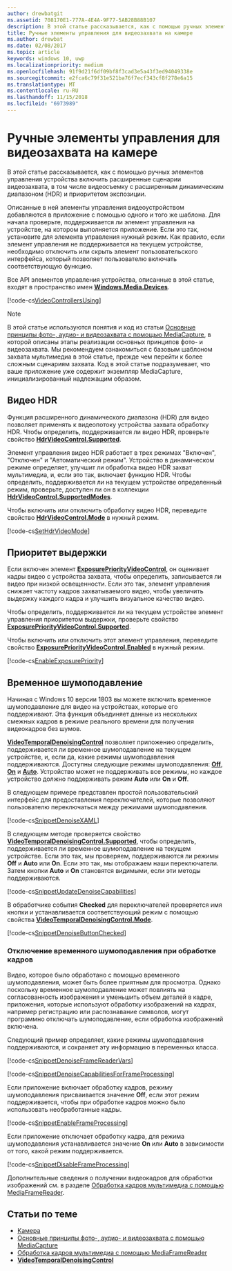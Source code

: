 ```yaml
---
author: drewbatgit
ms.assetid: 708170E1-777A-4E4A-9F77-5AB28B88B107
description: В этой статье рассказывается, как с помощью ручных элементов управления устройства включить расширенные сценарии видеозахвата, в том числе видеосъемку с расширенным динамическим диапазоном (HDR) и приоритетом экспозиции.
title: Ручные элементы управления для видеозахвата на камере
ms.author: drewbat
ms.date: 02/08/2017
ms.topic: article
keywords: windows 10, uwp
ms.localizationpriority: medium
ms.openlocfilehash: 91f9d21f6df09bf8f3cad3e5a43f3ed94049338e
ms.sourcegitcommit: e2fca6c79f31e521ba76f7ecf343cf8f278e6a15
ms.translationtype: MT
ms.contentlocale: ru-RU
ms.lasthandoff: 11/15/2018
ms.locfileid: "6973989"
---
```

# <a name="manual-camera-controls-for-video-capture"></a>Ручные элементы управления для видеозахвата на камере



В этой статье рассказывается, как с помощью ручных элементов управления устройства включить расширенные сценарии видеозахвата, в том числе видеосъемку с расширенным динамическим диапазоном (HDR) и приоритетом экспозиции.

Описанные в ней элементы управления видеоустройством добавляются в приложение с помощью одного и того же шаблона. Для начала проверьте, поддерживается ли элемент управления на устройстве, на котором выполняется приложение. Если это так, установите для элемента управления нужный режим. Как правило, если элемент управления не поддерживается на текущем устройстве, необходимо отключить или скрыть элемент пользовательского интерфейса, который позволяет пользователю включать соответствующую функцию.

Все API элементов управления устройства, описанные в этой статье, входят в пространство имен [**Windows.Media.Devices**](https://msdn.microsoft.com/library/windows/apps/br206902).

[!code-cs[VideoControllersUsing](./code/BasicMediaCaptureWin10/cs/MainPage.xaml.cs#SnippetVideoControllersUsing)]

> [!NOTE] 
> В этой статье используются понятия и код из статьи [Основные принципы фото-, аудио- и видеозахвата с помощью MediaCapture](basic-photo-video-and-audio-capture-with-MediaCapture.md), в которой описаны этапы реализации основных принципов фото- и видеозахвата. Мы рекомендуем ознакомиться с базовым шаблоном захвата мультимедиа в этой статье, прежде чем перейти к более сложным сценариям захвата. Код в этой статье подразумевает, что ваше приложение уже содержит экземпляр MediaCapture, инициализированный надлежащим образом.

## <a name="hdr-video"></a>Видео HDR

Функция расширенного динамического диапазона (HDR) для видео позволяет применять к видеопотоку устройства захвата обработку HDR. Чтобы определить, поддерживается ли видео HDR, проверьте свойство [**HdrVideoControl.Supported**](https://msdn.microsoft.com/library/windows/apps/dn926682).

Элемент управления видео HDR работает в трех режимах "Включен", "Отключен" и "Автоматический режим". Устройство в динамическом режиме определяет, улучшит ли обработка видео HDR захват мультимедиа, и, если это так, включает функцию HDR. Чтобы определить, поддерживается ли на текущем устройстве определенный режим, проверьте, доступен ли он в коллекции [**HdrVideoControl.SupportedModes**](https://msdn.microsoft.com/library/windows/apps/dn926683).

Чтобы включить или отключить обработку видео HDR, переведите свойство [**HdrVideoControl.Mode**](https://msdn.microsoft.com/library/windows/apps/dn926681) в нужный режим.

[!code-cs[SetHdrVideoMode](./code/BasicMediaCaptureWin10/cs/MainPage.xaml.cs#SnippetSetHdrVideoMode)]

## <a name="exposure-priority"></a>Приоритет выдержки

Если включен элемент [**ExposurePriorityVideoControl**](https://msdn.microsoft.com/library/windows/apps/dn926644), он оценивает кадры видео с устройства захвата, чтобы определить, записывается ли видео при низкой освещенности. Если это так, элемент управления снижает частоту кадров захватываемого видео, чтобы увеличить выдержку каждого кадра и улучшить визуальное качество видео.

Чтобы определить, поддерживается ли на текущем устройстве элемент управления приоритетом выдержки, проверьте свойство [**ExposurePriorityVideoControl.Supported**](https://msdn.microsoft.com/library/windows/apps/dn926647).

Чтобы включить или отключить этот элемент управления, переведите свойство [**ExposurePriorityVideoControl.Enabled**](https://msdn.microsoft.com/library/windows/apps/dn926646) в нужный режим.

[!code-cs[EnableExposurePriority](./code/BasicMediaCaptureWin10/cs/MainPage.xaml.cs#SnippetEnableExposurePriority)]

## <a name="temporal-denoising"></a>Временное шумоподавление
Начиная с Windows 10 версии 1803 вы можете включить временное шумоподавление для видео на устройствах, которые его поддерживают. Эта функция объединяет данные из нескольких смежных кадров в режиме реального времени для получения видеокадров без шумов.

[**VideoTemporalDenoisingControl**](https://docs.microsoft.com/uwp/api/windows.media.devices.videotemporaldenoisingcontrol) позволяет приложению определить, поддерживается ли временное шумоподавление на текущем устройстве, и, если да, какие режимы шумоподавления поддерживаются. Доступны следующие режимы шумоподавления: [**Off**](https://docs.microsoft.com/uwp/api/windows.media.devices.videotemporaldenoisingmode), [**On**](https://docs.microsoft.com/uwp/api/windows.media.devices.videotemporaldenoisingmode) и [**Auto**](https://docs.microsoft.com/uwp/api/windows.media.devices.videotemporaldenoisingmode). Устройство может не поддерживать все режимы, но каждое устройство должно поддерживать режим **Auto** или **On** и **Off**.

В следующем примере представлен простой пользовательский интерфейс для предоставления переключателей, которые позволяют пользователю переключаться между режимами шумоподавления.

[!code-cs[SnippetDenoiseXAML](./code/BasicMediaCaptureWin10/cs/MainPage.xaml#SnippetDenoiseXAML)]

В следующем методе проверяется свойство [**VideoTemporalDenoisingControl.Supported**](https://docs.microsoft.com/uwp/api/windows.media.devices.videotemporaldenoisingcontrol.supported), чтобы определить, поддерживается ли временное шумоподавление на текущем устройстве. Если это так, мы проверяем, поддерживаются ли режимы **Off** и **Auto** или **On**. Если это так, мы отображаем наши переключатели. Затем кнопки **Auto** и **On** становятся видимыми, если эти методы поддерживаются.

[!code-cs[SnippetUpdateDenoiseCapabilities](./code/BasicMediaCaptureWin10/cs/MainPage.ManualControls.xaml.cs#SnippetUpdateDenoiseCapabilities)]

В обработчике события **Checked** для переключателей проверяется имя кнопки и устанавливается соответствующий режим с помощью свойства [**VideoTemporalDenoisingControl.Mode**](https://docs.microsoft.com/uwp/api/windows.media.devices.videotemporaldenoisingcontrol.mode).

[!code-cs[SnippetDenoiseButtonChecked](./code/BasicMediaCaptureWin10/cs/MainPage.ManualControls.xaml.cs#SnippetDenoiseButtonChecked)]

### <a name="disabling-temporal-denoising-while-processing-frames"></a>Отключение временного шумоподавления при обработке кадров
Видео, которое было обработано с помощью временного шумоподавления, может быть более приятным для просмотра. Однако поскольку временное шумоподавление может повлиять на согласованность изображения и уменьшить объем деталей в кадре, приложения, которые используют обработку изображений на кадрах, например регистрацию или распознавание символов, могут программно отключать шумоподавление, если обработка изображений включена.

Следующий пример определяет, какие режимы шумоподавления поддерживаются, и сохраняет эту информацию в переменных класса.

[!code-cs[SnippetDenoiseFrameReaderVars](./code/BasicMediaCaptureWin10/cs/MainPage.ManualControls.xaml.cs#SnippetDenoiseFrameReaderVars)]

[!code-cs[SnippetDenoiseCapabilitiesForFrameProcessing](./code/BasicMediaCaptureWin10/cs/MainPage.ManualControls.xaml.cs#SnippetDenoiseCapabilitiesForFrameProcessing)]

Если приложение включает обработку кадров, режиму шумоподавления присваивается значение **Off**, если этот режим поддерживается, чтобы при обработке кадров можно было использовать необработанные кадры.

[!code-cs[SnippetEnableFrameProcessing](./code/BasicMediaCaptureWin10/cs/MainPage.ManualControls.xaml.cs#SnippetEnableFrameProcessing)]

Если приложение отключает обработку кадра, для режима шумоподавления устанавливается значение **On** или **Auto** в зависимости от того, какой режим поддерживается.

[!code-cs[SnippetDisableFrameProcessing](./code/BasicMediaCaptureWin10/cs/MainPage.ManualControls.xaml.cs#SnippetDisableFrameProcessing)]

Дополнительные сведения о получении видеокадров для обработки изображений см. в разделе [Обработка кадров мультимедиа с помощью MediaFrameReader](process-media-frames-with-mediaframereader.md).

## <a name="related-topics"></a>Статьи по теме

* [Камера](camera.md)
* [Основные принципы фото-, аудио- и видеозахвата с помощью MediaCapture](basic-photo-video-and-audio-capture-with-MediaCapture.md)
* [Обработка кадров мультимедиа с помощью MediaFrameReader](process-media-frames-with-mediaframereader.md)
*  [**VideoTemporalDenoisingControl**](https://docs.microsoft.com/uwp/api/windows.media.devices.videotemporaldenoisingcontrol)
 




